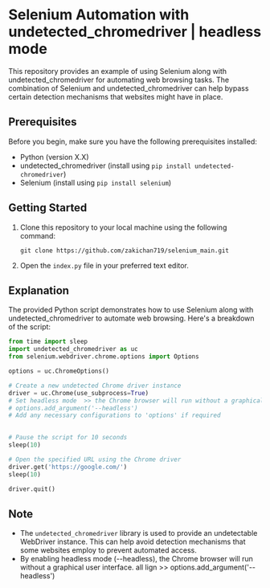 # Selenium Automation with undetected_chromedriver | headless mode

This repository provides an example of using Selenium along with undetected_chromedriver for automating web browsing tasks.
The combination of Selenium and undetected_chromedriver can help bypass certain detection mechanisms that websites might have in place.

## Prerequisites

Before you begin, make sure you have the following prerequisites installed:

- Python (version X.X)
- undetected_chromedriver (install using `pip install undetected-chromedriver`)
- Selenium (install using `pip install selenium`)

## Getting Started

1. Clone this repository to your local machine using the following command:

   ```
   git clone https://github.com/zakichan719/selenium_main.git
   ```

3. Open the `index.py` file in your preferred text editor.

 

## Explanation

The provided Python script demonstrates how to use Selenium along with undetected_chromedriver to automate web browsing. Here's a breakdown of the script:

```python
from time import sleep
import undetected_chromedriver as uc
from selenium.webdriver.chrome.options import Options

options = uc.ChromeOptions()

# Create a new undetected Chrome driver instance
driver = uc.Chrome(use_subprocess=True)
# Set headless mode  >> the Chrome browser will run without a graphical user interface.
# options.add_argument('--headless') 
# Add any necessary configurations to 'options' if required
 

# Pause the script for 10 seconds
sleep(10)

# Open the specified URL using the Chrome driver
driver.get('https://google.com/')
sleep(10)

driver.quit()


```

## Note

- The `undetected_chromedriver` library is used to provide an undetectable WebDriver instance. This can help avoid detection mechanisms that some websites employ to prevent automated access.
- By enabling headless mode (--headless), the Chrome browser will run without a graphical user interface.
  all lign >> options.add_argument('--headless')   

 
